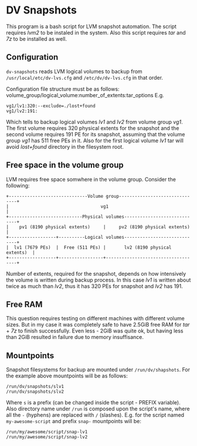 <!-- README file for dv-snapshots script -->
# DV Snapshots

This program is a bash script for LVM snapshot automation. The script requires *lvm2* to be instaled in the system. Also this script requires *tar* and *7z* to be installed as well.

## Configuration

`dv-snapshots` reads LVM logical volumes to backup from `/usr/local/etc/dv-lvs.cfg` and `/etc/dv/dv-lvs.cfg` in that order.

Configuration file structure must be as follows:
	volume_group/logical_volume:number_of_extents:tar_options
E.g.

	vg1/lv1:320:--exclude=./lost+found
	vg1/lv2:191:

Which tells to backup logical volumes *lv1* and *lv2* from volume group *vg1*. The first volume requires 320 physical extents for the snapshot and the second volume requires 191 PE for its snapshot, assuming that the volume group *vg1* has 511 free PEs in it. Also for the first logical volume *lv1* tar will avoid *lost+found* directory in the filesystem root.

## Free space in the volume group

LVM requires free space somwhere in the volume group. Consider the following:

```
+------------------------------Volume group-------------------------------+
|                                   vg1                                   |
+----------------------------Physical volumes-----------------------------+
|    pv1 (8190 physical extents)     |     pv2 (8190 physical extents)    |
+------------------+----------Logical volumes-----------------------------+
|  lv1 (7679 PEs)  |  Free (511 PEs) |       lv2 (8190 physical extents)  |
+------------------+-----------------+------------------------------------+
```

Number of extents, required for the snapshot, depends on how intensively the volume is written during backup process. In this case *lv1* is written about twice as much than *lv2*, thus it has 320 PEs for snapshot and *lv2* has 191.

## Free RAM

This question requires testing on different machines with different volume sizes. But in my case it was completely safe to have 2.5GiB free RAM for *tar* + *7z* to finish successfully. Even less - 2GiB was quite ok, but having less than 2GiB resulted in failure due to memory insuffisance.

## Mountpoints

Snapshot filesystems for backup are mounted under `/run/dv/shapshots`. For the example above mountpoints will be as follows:

	/run/dv/snapshots/slv1
	/run/dv/snapshots/slv2

Where `s` is a prefix (can be changed inside the script - PREFIX variable). Also directory name under `/run` is composed upon the script's name, where all the `-` (hyphens) are replaced with `/` (slashes). E.g. for the script named `my-awesome-script` and prefix `snap-` mountpoints will be:

	/run/my/awesome/script/snap-lv1
	/run/my/awesome/script/snap-lv2

<!-- vim: set si et ts=4 sw=4 number syntax=markdown: -->
